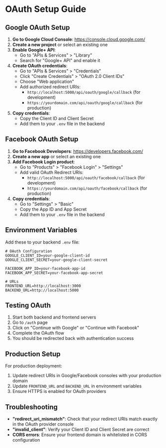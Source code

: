 # OAuth Setup Guide

## Google OAuth Setup

1. **Go to Google Cloud Console**: https://console.cloud.google.com/
2. **Create a new project** or select an existing one
3. **Enable Google+ API**:
   - Go to "APIs & Services" > "Library"
   - Search for "Google+ API" and enable it
4. **Create OAuth credentials**:
   - Go to "APIs & Services" > "Credentials"
   - Click "Create Credentials" > "OAuth 2.0 Client IDs"
   - Choose "Web application"
   - Add authorized redirect URIs:
     - `http://localhost:5000/api/oauth/google/callback` (for development)
     - `https://yourdomain.com/api/oauth/google/callback` (for production)
5. **Copy credentials**:
   - Copy the Client ID and Client Secret
   - Add them to your `.env` file in the backend

## Facebook OAuth Setup

1. **Go to Facebook Developers**: https://developers.facebook.com/
2. **Create a new app** or select an existing one
3. **Add Facebook Login product**:
   - Go to "Products" > "Facebook Login" > "Settings"
   - Add valid OAuth Redirect URIs:
     - `http://localhost:5000/api/oauth/facebook/callback` (for development)
     - `https://yourdomain.com/api/oauth/facebook/callback` (for production)
4. **Copy credentials**:
   - Go to "Settings" > "Basic"
   - Copy the App ID and App Secret
   - Add them to your `.env` file in the backend

## Environment Variables

Add these to your backend `.env` file:

```env
# OAuth Configuration
GOOGLE_CLIENT_ID=your-google-client-id
GOOGLE_CLIENT_SECRET=your-google-client-secret

FACEBOOK_APP_ID=your-facebook-app-id
FACEBOOK_APP_SECRET=your-facebook-app-secret

# URLs
FRONTEND_URL=http://localhost:3000
BACKEND_URL=http://localhost:5000
```

## Testing OAuth

1. Start both backend and frontend servers
2. Go to `/auth` page
3. Click on "Continue with Google" or "Continue with Facebook"
4. Complete the OAuth flow
5. You should be redirected back with authentication success

## Production Setup

For production deployment:
1. Update redirect URIs in Google/Facebook consoles with your production domain
2. Update `FRONTEND_URL` and `BACKEND_URL` in environment variables
3. Ensure HTTPS is enabled for OAuth providers

## Troubleshooting

- **"redirect_uri_mismatch"**: Check that your redirect URIs match exactly in the OAuth provider console
- **"invalid_client"**: Verify your Client ID and Client Secret are correct
- **CORS errors**: Ensure your frontend domain is whitelisted in CORS configuration